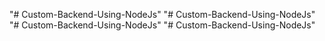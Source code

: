 "# Custom-Backend-Using-NodeJs" 
"# Custom-Backend-Using-NodeJs" 
"# Custom-Backend-Using-NodeJs" 
"# Custom-Backend-Using-NodeJs" 
